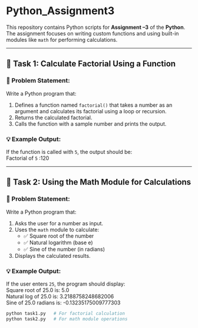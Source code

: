 # Python_Assignment3

This repository contains Python scripts for **Assignment –3** of the **Python**. The assignment focuses on writing custom functions and using built-in modules like `math` for performing calculations.

---

## 🧠 Task 1: Calculate Factorial Using a Function

### 🔧 Problem Statement:
Write a Python program that:
1. Defines a function named `factorial()` that takes a number as an argument and calculates its factorial using a loop or recursion.
2. Returns the calculated factorial.
3. Calls the function with a sample number and prints the output.

### 💡 Example Output:
If the function is called with `5`, the output should be: <br>
Factorial of `5` :120

---

## 🧠 Task 2: Using the Math Module for Calculations

### 🔧 Problem Statement:
Write a Python program that:
1. Asks the user for a number as input.
2. Uses the `math` module to calculate:
   - ✅ Square root of the number
   - ✅ Natural logarithm (base e)
   - ✅ Sine of the number (in radians)
3. Displays the calculated results.

### 💡 Example Output:
If the user enters `25`, the program should display:<br>
Square root of 25.0 is: 5.0 <br>
Natural log of 25.0 is: 3.2188758248682006 <br>
Sine of 25.0 radians is: -0.13235175009777303 <br>
```bash
python task1.py   # For factorial calculation
python task2.py   # For math module operations

